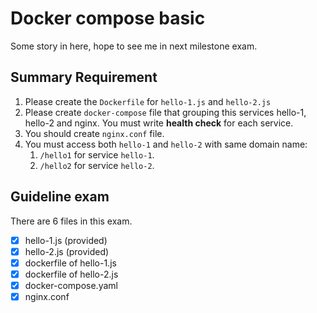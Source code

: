 # Docker compose basic

Some story in here, hope to see me in next milestone exam.

## Summary Requirement

1. Please create the `Dockerfile` for `hello-1.js` and `hello-2.js`
2. Please create `docker-compose` file that grouping this services hello-1, hello-2 and nginx. You must write **health check** for each service.
3. You should create `nginx.conf` file.
4. You must access both `hello-1` and `hello-2` with same domain name:
   1. `/hello1` for service `hello-1`.
   2. `/hello2` for service `hello-2`.

## Guideline exam

There are 6 files in this exam.

- [x] hello-1.js (provided)
- [x] hello-2.js (provided)
- [x] dockerfile of hello-1.js
- [x] dockerfile of hello-2.js
- [x] docker-compose.yaml
- [x] nginx.conf
